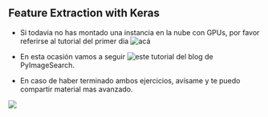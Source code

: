 ## Feature Extraction with Keras

- Si todavia no has montado una instancia en la nube con GPUs, por favor referirse al tutorial del primer dia ![acá](https://github.com/jjpd777/meetup-applied-deep-learning/tree/master/oct-01-2019/transfer-learning-keras)

- En esta ocasión vamos a seguir ![este tutorial](https://www.pyimagesearch.com/2019/05/27/keras-feature-extraction-on-large-datasets-with-deep-learning/) del blog de PyImageSearch.

- En caso de haber terminado ambos ejercicios, avísame y te puedo compartir material mas avanzado. 

![](https://xlog.x-hub.io/content/images/2019/09/nvidia-1201074_960_720.jpg)
